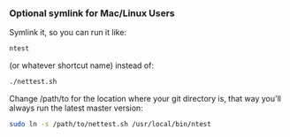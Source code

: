 ### Optional symlink for Mac/Linux Users

Symlink it, so you can run it like:
```bash
ntest
```
(or whatever shortcut name) instead of:
```bash
./nettest.sh
```

Change /path/to for the location where your git directory is, that way you'll always run the latest master version:
```bash
sudo ln -s /path/to/nettest.sh /usr/local/bin/ntest
```
